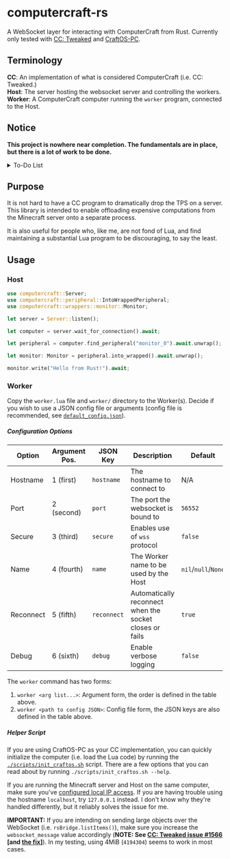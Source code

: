 # computercraft-rs

A WebSocket layer for interacting with ComputerCraft from Rust. Currently only tested with [CC: Tweaked](https://tweaked.cc/) and [CraftOS-PC](https://www.craftos-pc.cc).

## Terminology

**CC**: An implementation of what is considered ComputerCraft (i.e. CC: Tweaked.) <br />
**Host**: The server hosting the websocket server and controlling the workers. <br />
**Worker**: A ComputerCraft computer running the `worker` program, connected to the Host.

## Notice

**This project is nowhere near completion. The fundamentals are in place, but there is a lot of work to be done.**

<details>
<summary>To-Do List</summary>

- [ ] Documentation
  - [ ] rustdoc
  - [x] README.md
- [x] Error handling
  - [x] Lua error handling (using `pcall`)
  - [x] Rust error handling
- [ ] Access to CC globals (`disk`, `fs`, `os`, etc.)
- [ ] Execution of arbitrary Lua code
  - [ ] Calling Lua files that are on the Worker
  - [ ] Executing Lua code stored in or generated by the Host
- [x] Named Workers
- [x] Multiple Workers
- [x] Two-way serialization
- [x] Async request/response protocol
- [x] Unwrapped peripheral access
  - [x] Attaching to arbitrary peripheral
  - [x] Calling arbitrary methods on peripherals
- [ ] Wrapped peripherals
  - [ ] Standard peripherals (CC)
    - [ ] Command block
    - [ ] Computer
    - [ ] Drive
    - [ ] Modem
    - [x] Monitor
    - [x] Printer
    - [ ] Speaker
  - [ ] Advanced Peripherals
    - [ ] Chat Box
    - [ ] Energy Detector
    - [ ] Environment Detector
    - [ ] Player Detector
    - [ ] Inventory Manager
    - [ ] NBT Storage
    - [ ] Block Reader
    - [ ] Geo Scanner
    - [ ] Redstone Integrator
    - [ ] AR Controller
    - [ ] ME Bridge
    - [ ] RS Bridge **(partially implemented)**
    - [ ] Colony Integrator **(partially implemented)**
  - [ ] Create: Crafts & Additions
    - [ ] Electric Motor
    - [ ] Accumulator
    - [ ] Portable Energy Interface
    - [ ] Redstone Relay
    - [ ] Digital Adapter

</details>

## Purpose

It is not hard to have a CC program to dramatically drop the TPS on a server.
This library is intended to enable offloading expensive computations from the Minecraft server onto a separate process.

It is also useful for people who, like me, are not fond of Lua, and find maintaining a substantial Lua program to be discouraging, to say the least.

## Usage

### Host

```rs
use computercraft::Server;
use computercraft::peripheral::IntoWrappedPeripheral;
use computercraft::wrappers::monitor::Monitor;

let server = Server::listen();

let computer = server.wait_for_connection().await;

let peripheral = computer.find_peripheral("monitor_0").await.unwrap();

let monitor: Monitor = peripheral.into_wrapped().await.unwrap();

monitor.write("Hello from Rust!").await;
```

### Worker

Copy the `worker.lua` file and `worker/` directory to the Worker(s). Decide if you wish to use a JSON config file or arguments (config file is recommended, see [`default_config.json`](/lua/default_config.json)).

##### Configuration Options

| Option    | Argument Pos. | JSON Key    | Description                                             | Default             |
| --------- | ------------- | ----------- | ------------------------------------------------------- | ------------------- |
| Hostname  | 1 (first)     | `hostname`  | The hostname to connect to                              | N/A                 |
| Port      | 2 (second)    | `port`      | The port the websocket is bound to                      | `56552`             |
| Secure    | 3 (third)     | `secure`    | Enables use of `wss` protocol                           | `false`             |
| Name      | 4 (fourth)    | `name`      | The Worker name to be used by the Host                  | `nil`/`null`/`None` |
| Reconnect | 5 (fifth)     | `reconnect` | Automatically reconnect when the socket closes or fails | `true`              |
| Debug     | 6 (sixth)     | `debug`     | Enable verbose logging                                  | `false`             |

The `worker` command has two forms:

1. `worker <arg list...>`: Argument form, the order is defined in the table above.
2. `worker <path to config JSON>`: Config file form, the JSON keys are also defined in the table above.

##### Helper Script

If you are using CraftOS-PC as your CC implementation, you can quickly initialize the computer (i.e. load the Lua code) by running the [`./scripts/init_craftos.sh`](./scripts/init_craftos.sh) script. There are a few options that you can read about by running `./scripts/init_craftos.sh --help`.

If you are running the Minecraft server and Host on the same computer, make sure you've
[configured local IP access](https://tweaked.cc/guide/local_ips.html). If you are having trouble using the hostname `localhost`, try `127.0.0.1` instead. I don't know why they're handled differently, but it reliably solves the issue for me.

**IMPORTANT:** If you are intending on sending large objects over the WebSocket (i.e. `rsBridge.listItems()`), make sure you increase the `websocket_message` value accordingly (**NOTE: See [CC: Tweaked issue #1566](https://github.com/cc-tweaked/CC-Tweaked/issues/1566) \[and [the fix](https://github.com/cc-tweaked/CC-Tweaked/issues/1566#issuecomment-1687052883)\]**). In my testing, using 4MiB (`4194304`) seems to work in most cases.
